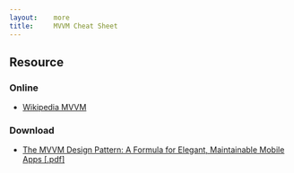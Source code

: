 ```yaml
---
layout:    more
title:     MVVM Cheat Sheet 
---
```

<div class="content content-400">
    <div class="board board-326">
        <h2 class="board-title">Resource</h2>
        <div class="board-card">
            <h3 class="board-card-title">Online</h3>
            <ul>
                <li><a href="http://en.wikipedia.org/wiki/Model_View_ViewModel">Wikipedia MVVM</a></li>
            </ul>
        </div>
        <div class="board-card">
            <h3 class="board-card-title">Download</h3>
            <ul>
                <li><a href="http://refcardz.dzone.com/refcardz/mvvm-design-pattern-formula">The MVVM Design Pattern: A Formula for Elegant, Maintainable Mobile Apps [.pdf]</a></li>
            </ul>
        </div>
    </div>
</div>
